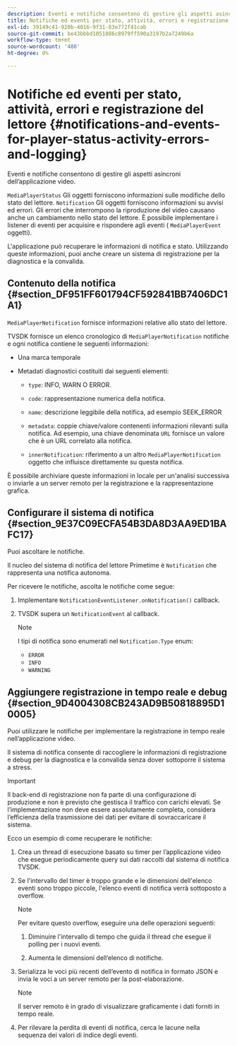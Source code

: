 ```yaml
---
description: Eventi e notifiche consentono di gestire gli aspetti asincroni dell’applicazione video.
title: Notifiche ed eventi per stato, attività, errori e registrazione del lettore
exl-id: 39149c41-920b-4016-9f31-83e772f41cab
source-git-commit: be43bbbd1051886c8979ff590a3197b2a7249b6a
workflow-type: tm+mt
source-wordcount: '480'
ht-degree: 0%

---
```


# Notifiche ed eventi per stato, attività, errori e registrazione del lettore {#notifications-and-events-for-player-status-activity-errors-and-logging}

Eventi e notifiche consentono di gestire gli aspetti asincroni dell’applicazione video.

`MediaPlayerStatus` Gli oggetti forniscono informazioni sulle modifiche dello stato del lettore. `Notification` Gli oggetti forniscono informazioni su avvisi ed errori. Gli errori che interrompono la riproduzione del video causano anche un cambiamento nello stato del lettore. È possibile implementare i listener di eventi per acquisire e rispondere agli eventi ( `MediaPlayerEvent` oggetti).

L&#39;applicazione può recuperare le informazioni di notifica e stato. Utilizzando queste informazioni, puoi anche creare un sistema di registrazione per la diagnostica e la convalida.

## Contenuto della notifica {#section_DF951FF601794CF592841BB7406DC1A1}

`MediaPlayerNotification` fornisce informazioni relative allo stato del lettore.

TVSDK fornisce un elenco cronologico di `MediaPlayerNotification` notifiche e ogni notifica contiene le seguenti informazioni:

* Una marca temporale
* Metadati diagnostici costituiti dai seguenti elementi:

   * `type`: INFO, WARN O ERROR.
   * `code`: rappresentazione numerica della notifica.
   * `name`: descrizione leggibile della notifica, ad esempio SEEK_ERROR
   * `metadata`: coppie chiave/valore contenenti informazioni rilevanti sulla notifica. Ad esempio, una chiave denominata `URL` fornisce un valore che è un URL correlato alla notifica.

   * `innerNotification`: riferimento a un altro `MediaPlayerNotification` oggetto che influisce direttamente su questa notifica.

È possibile archiviare queste informazioni in locale per un&#39;analisi successiva o inviarle a un server remoto per la registrazione e la rappresentazione grafica.

## Configurare il sistema di notifica {#section_9E37C09ECFA54B3DA8D3AA9ED1BAFC17}

Puoi ascoltare le notifiche.

Il nucleo del sistema di notifica del lettore Primetime è `Notification` che rappresenta una notifica autonoma.

Per ricevere le notifiche, ascolta le notifiche come segue:

1. Implementare `NotificationEventListener.onNotification()` callback.
1. TVSDK supera un `NotificationEvent` al callback.

   >[!NOTE]
   >
   >I tipi di notifica sono enumerati nel `Notification.Type` enum:

   * `ERROR`
   * `INFO`
   * `WARNING`

## Aggiungere registrazione in tempo reale e debug {#section_9D4004308CB243AD9B50818895D10005}

Puoi utilizzare le notifiche per implementare la registrazione in tempo reale nell’applicazione video.

Il sistema di notifica consente di raccogliere le informazioni di registrazione e debug per la diagnostica e la convalida senza dover sottoporre il sistema a stress.

>[!IMPORTANT]
>
>Il back-end di registrazione non fa parte di una configurazione di produzione e non è previsto che gestisca il traffico con carichi elevati. Se l’implementazione non deve essere assolutamente completa, considera l’efficienza della trasmissione dei dati per evitare di sovraccaricare il sistema.

Ecco un esempio di come recuperare le notifiche:

1. Crea un thread di esecuzione basato su timer per l’applicazione video che esegue periodicamente query sui dati raccolti dal sistema di notifica TVSDK.
1. Se l&#39;intervallo del timer è troppo grande e le dimensioni dell&#39;elenco eventi sono troppo piccole, l&#39;elenco eventi di notifica verrà sottoposto a overflow.

   >[!NOTE]
   >
   >Per evitare questo overflow, eseguire una delle operazioni seguenti:
   >
   >1. Diminuire l&#39;intervallo di tempo che guida il thread che esegue il polling per i nuovi eventi.
   >
   >1. Aumenta le dimensioni dell’elenco di notifiche.


1. Serializza le voci più recenti dell’evento di notifica in formato JSON e invia le voci a un server remoto per la post-elaborazione.

   >[!NOTE]
   >
   >Il server remoto è in grado di visualizzare graficamente i dati forniti in tempo reale.

1. Per rilevare la perdita di eventi di notifica, cerca le lacune nella sequenza dei valori di indice degli eventi.
